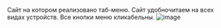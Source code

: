 Сайт на котором реализовано таб-меню. Сайт удобночитаем на всех видах устройств. Все кнопки меню кликабельны.
![image](https://github.com/sermanber/tabs_menu/assets/154537447/1349b0b4-87a9-476a-8294-555d24f73b1a)
